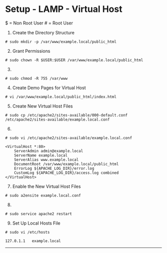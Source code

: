 # Setup - LAMP - Virtual Host 

$ = Non Root User
&#35; = Root User


1. Create the Directory Structure 
```
# sudo mkdir -p /var/www/example.local/public_html
```

2. Grant Permissions
```
# sudo chown -R $USER:$USER /var/www/example.local/public_html
```

3. 
```
# sudo chmod -R 755 /var/www
```

4.  Create Demo Pages for Virtual Host
```
# vi /var/www/example.local/public_html/index.html	
```

5. Create New Virtual Host Files
```
# sudo cp /etc/apache2/sites-available/000-default.conf /etc/apache2/sites-available/example.local.conf
```

6.
```
# sudo vi /etc/apache2/sites-available/example.local.conf

<VirtualHost *:80>
    ServerAdmin admin@example.local
    ServerName example.local
    ServerAlias www.example.local
    DocumentRoot /var/www/example.local/public_html
    ErrorLog ${APACHE_LOG_DIR}/error.log
    CustomLog ${APACHE_LOG_DIR}/access.log combined
</VirtualHost>
```

7. Enable the New Virtual Host Files
```
# sudo a2ensite example.local.conf
```

8.
```
# sudo service apache2 restart
```
9. Set Up Local Hosts File
```
# sudo vi /etc/hosts

127.0.1.1   example.local
```


----------------------------------------------------------------
